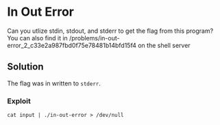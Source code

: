 # In Out Error
Can you utlize stdin, stdout, and stderr to get the flag from this program? You can also find it in /problems/in-out-error_2_c33e2a987fbd0f75e78481b14bfd15f4 on the shell server

## Solution
The flag was in written to `stderr`.

### Exploit
```
cat input | ./in-out-error > /dev/null
```
